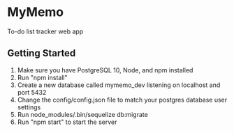 # MyMemo
To-do list tracker web app

## Getting Started
1. Make sure you have PostgreSQL 10, Node, and npm installed
2. Run "npm install"
3. Create a new database called mymemo_dev listening on localhost and port 5432 
4. Change the config/config.json file to match your postgres database user settings
5. Run node_modules/.bin/sequelize db:migrate
6. Run "npm start" to start the server